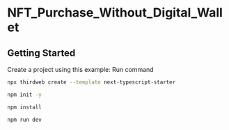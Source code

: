 # NFT_Purchase_Without_Digital_Wallet


## Getting Started

Create a project using this example:
Run command

```bash
npx thirdweb create --template next-typescript-starter
```

```bash
npm init -y
```

```bash
npm install
```

```bash
npm run dev
```

